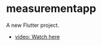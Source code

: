 # measurementapp

A new Flutter project.


- [video: Watch here](https://youtube.com/shorts/NWrIz0Lc-jQ?feature=share)
